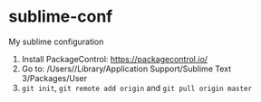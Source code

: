 # sublime-conf
My sublime configuration

1. Install PackageControl: https://packagecontrol.io/
2. Go to: /Users/<username>/Library/Application Support/Sublime Text 3/Packages/User
3. `git init`, `git remote add origin` and `git pull origin master`

